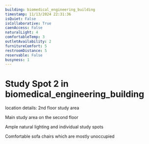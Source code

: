 ```yaml
---
building: biomedical_engineering_building
timestamp: 11/13/2024 22:31:36
isQuiet: False
isCollaborative: True
caenAccess: False
naturalLight: 4
comfortableTemp: 3
outletAvailability: 2
furnitureComfort: 5
restroomDistance: 5
reservable: False
busyness: 1
---
```


# Study Spot 2 in biomedical_engineering_building

location details: 2nd floor study area

Main study area on the second floor

Ample natural lighting and individual study spots

Comfortable sofa chairs which are mostly unoccupied


